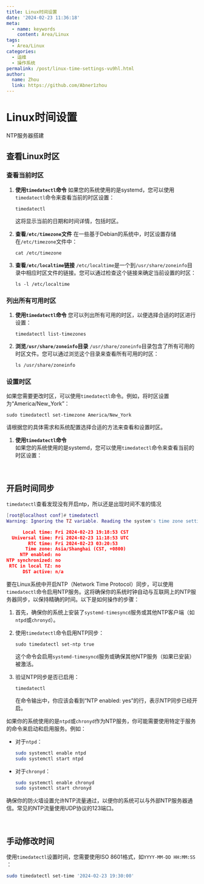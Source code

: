 ```yaml
---
title: Linux时间设置
date: '2024-02-23 11:36:18'
meta:
  - name: keywords
    content: Area/Linux
tags:
  - Area/Linux
categories:
  - 运维
  - 操作系统
permalink: /post/linux-time-settings-vu9hl.html
author:
  name: Zhou
  link: https://github.com/Abner1zhou
---
```



<!-- more -->




# Linux时间设置

NTP服务器搭建

## 查看Linux时区

### 查看当前时区

1. <span style="font-weight: bold;" data-type="strong">使用</span>​<span style="font-weight: bold;" data-type="strong">`timedatectl`</span>​<span style="font-weight: bold;" data-type="strong">命令</span>
    如果您的系统使用的是systemd，您可以使用`timedatectl`​命令来查看当前的时区设置：

    ```
    timedatectl
    ```

    这将显示当前的日期和时间详情，包括时区。
2. <span style="font-weight: bold;" data-type="strong">查看</span>​ <span style="font-weight: bold;" data-type="strong">`/etc/timezone`</span>​<span style="font-weight: bold;" data-type="strong">文件</span>
    在一些基于Debian的系统中，时区设置存储在`/etc/timezone`​文件中：

    ```
    cat /etc/timezone
    ```
3. <span style="font-weight: bold;" data-type="strong">查看</span>​ <span style="font-weight: bold;" data-type="strong">`/etc/localtime`</span>​<span style="font-weight: bold;" data-type="strong">链接</span>
    `/etc/localtime`​是一个到`/usr/share/zoneinfo`​目录中相应时区文件的链接。您可以通过检查这个链接来确定当前设置的时区：

    ```
    ls -l /etc/localtime
    ```

### 列出所有可用时区

1. <span style="font-weight: bold;" data-type="strong">使用</span>​<span style="font-weight: bold;" data-type="strong">`timedatectl`</span>​<span style="font-weight: bold;" data-type="strong">命令</span>
    您可以列出所有可用的时区，以便选择合适的时区进行设置：

    ```
    timedatectl list-timezones
    ```
2. <span style="font-weight: bold;" data-type="strong">浏览</span>​ <span style="font-weight: bold;" data-type="strong">`/usr/share/zoneinfo`</span>​<span style="font-weight: bold;" data-type="strong">目录</span>
    `/usr/share/zoneinfo`​目录包含了所有可用的时区文件。您可以通过浏览这个目录来查看所有可用的时区：

    ```
    ls /usr/share/zoneinfo
    ```

### 设置时区

如果您需要更改时区，可以使用`timedatectl`​命令。例如，将时区设置为“America/New_York”：

```
sudo timedatectl set-timezone America/New_York
```

请根据您的具体需求和系统配置选择合适的方法来查看和设置时区。

1. <span style="font-weight: bold;" data-type="strong">使用</span>​<span style="font-weight: bold;" data-type="strong">`timedatectl`</span>​<span style="font-weight: bold;" data-type="strong">命令</span>  
    如果您的系统使用的是systemd，您可以使用`timedatectl`​命令来查看当前的时区设置：

‍

## 开启时间同步

​`timedatectl`​查看发现没有开启ntp，所以还是出现时间不准的情况

```lua
[root@localhost conf]# timedatectl
Warning: Ignoring the TZ variable. Reading the system's time zone setting only.

      Local time: Fri 2024-02-23 19:18:53 CST
  Universal time: Fri 2024-02-23 11:18:53 UTC
        RTC time: Fri 2024-02-23 03:20:53
       Time zone: Asia/Shanghai (CST, +0800)
     NTP enabled: no
NTP synchronized: no
 RTC in local TZ: no
      DST active: n/a
```

要在Linux系统中开启NTP（Network Time Protocol）同步，可以使用`timedatectl`​命令启用NTP服务。这将确保你的系统时钟自动与互联网上的NTP服务器同步，以保持精确的时间。以下是如何操作的步骤：

1. 首先，确保你的系统上安装了`systemd-timesyncd`​服务或其他NTP客户端（如`ntpd`​或`chronyd`​）。
2. 使用`timedatectl`​命令启用NTP同步：

    ```
    sudo timedatectl set-ntp true
    ```

    这个命令会启用`systemd-timesyncd`​服务或确保其他NTP服务（如果已安装）被激活。
3. 验证NTP同步是否已启用：

    ```
    timedatectl
    ```

    在命令输出中，你应该会看到“NTP enabled: yes”的行，表示NTP同步已经开启。

如果你的系统使用的是`ntpd`​或`chronyd`​作为NTP服务，你可能需要使用特定于服务的命令来启动和启用服务。例如：

* 对于`ntpd`​：

  ```bash
  sudo systemctl enable ntpd
  sudo systemctl start ntpd
  ```
* 对于`chronyd`​：

  ```bash
  sudo systemctl enable chronyd
  sudo systemctl start chronyd
  ```

确保你的防火墙设置允许NTP流量通过，以便你的系统可以与外部NTP服务器通信。常见的NTP流量使用UDP协议的123端口。

‍

## 手动修改时间

使用`timedatectl`​设置时间，您需要使用ISO 8601格式，如`YYYY-MM-DD HH:MM:SS`​：

```bash
sudo timedatectl set-time '2024-02-23 19:30:00'

```

‍
